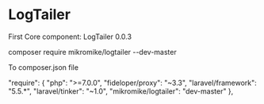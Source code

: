 # LogTailer
First Core component:  LogTailer 0.0.3

composer require mikromike/logtailer --dev-master

To composer.json file

"require": {
    "php": ">=7.0.0",
    "fideloper/proxy": "~3.3",
    "laravel/framework": "5.5.*",
    "laravel/tinker": "~1.0",
    "mikromike/logtailer": "dev-master"
},
